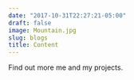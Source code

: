 ```yaml
---
date: "2017-10-31T22:27:21-05:00"
draft: false
image: Mountain.jpg
slug: blogs
title: Content
---
```


Find out more me and my projects.